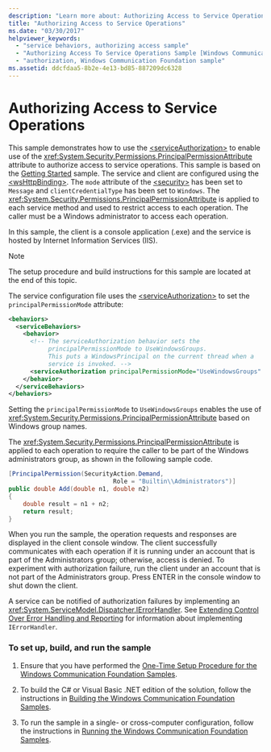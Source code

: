 ```yaml
---
description: "Learn more about: Authorizing Access to Service Operations"
title: "Authorizing Access to Service Operations"
ms.date: "03/30/2017"
helpviewer_keywords: 
  - "service behaviors, authorizing access sample"
  - "Authorizing Access To Service Operations Sample [Windows Communication Foundation]"
  - "authorization, Windows Communication Foundation sample"
ms.assetid: ddcfdaa5-8b2e-4e13-bd85-887209dc6328
---
```

# Authorizing Access to Service Operations

This sample demonstrates how to use the [\<serviceAuthorization>](../../configure-apps/file-schema/wcf/serviceauthorization-element.md) to enable use of the <xref:System.Security.Permissions.PrincipalPermissionAttribute> attribute to authorize access to service operations. This sample is based on the [Getting Started](getting-started-sample.md) sample. The service and client are configured using the [\<wsHttpBinding>](../../configure-apps/file-schema/wcf/wshttpbinding.md). The `mode` attribute of the [\<security>](../../configure-apps/file-schema/wcf/security-of-custombinding.md) has been set to `Message` and `clientCredentialType` has been set to `Windows`. The <xref:System.Security.Permissions.PrincipalPermissionAttribute> is applied to each service method and used to restrict access to each operation. The caller must be a Windows administrator to access each operation.  
  
 In this sample, the client is a console application (.exe) and the service is hosted by Internet Information Services (IIS).  
  
> [!NOTE]
> The setup procedure and build instructions for this sample are located at the end of this topic.  
  
 The service configuration file uses the [\<serviceAuthorization>](../../configure-apps/file-schema/wcf/serviceauthorization-element.md) to set the `principalPermissionMode` attribute:  
  
```xml  
<behaviors>  
  <serviceBehaviors>  
    <behavior>
      <!-- The serviceAuthorization behavior sets the  
           principalPermissionMode to UseWindowsGroups.  
           This puts a WindowsPrincipal on the current thread when a   
           service is invoked. -->  
      <serviceAuthorization principalPermissionMode="UseWindowsGroups" />  
    </behavior>  
  </serviceBehaviors>  
</behaviors>  
```  
  
 Setting the `principalPermissionMode` to `UseWindowsGroups` enables the use of <xref:System.Security.Permissions.PrincipalPermissionAttribute> based on Windows group names.  
  
 The <xref:System.Security.Permissions.PrincipalPermissionAttribute> is applied to each operation to require the caller to be part of the Windows administrators group, as shown in the following sample code.  
  
```csharp
[PrincipalPermission(SecurityAction.Demand,
                             Role = "Builtin\\Administrators")]  
public double Add(double n1, double n2)  
{  
    double result = n1 + n2;  
    return result;  
}  
```  
  
 When you run the sample, the operation requests and responses are displayed in the client console window. The client successfully communicates with each operation if it is running under an account that is part of the Administrators group; otherwise, access is denied. To experiment with authorization failure, run the client under an account that is not part of the Administrators group. Press ENTER in the console window to shut down the client.  
  
 A service can be notified of authorization failures by implementing an <xref:System.ServiceModel.Dispatcher.IErrorHandler>. See [Extending Control Over Error Handling and Reporting](extending-control-over-error-handling-and-reporting.md) for information about implementing `IErrorHandler`.  
  
### To set up, build, and run the sample  
  
1. Ensure that you have performed the [One-Time Setup Procedure for the Windows Communication Foundation Samples](one-time-setup-procedure-for-the-wcf-samples.md).  
  
2. To build the C# or Visual Basic .NET edition of the solution, follow the instructions in [Building the Windows Communication Foundation Samples](building-the-samples.md).  
  
3. To run the sample in a single- or cross-computer configuration, follow the instructions in [Running the Windows Communication Foundation Samples](running-the-samples.md).  
